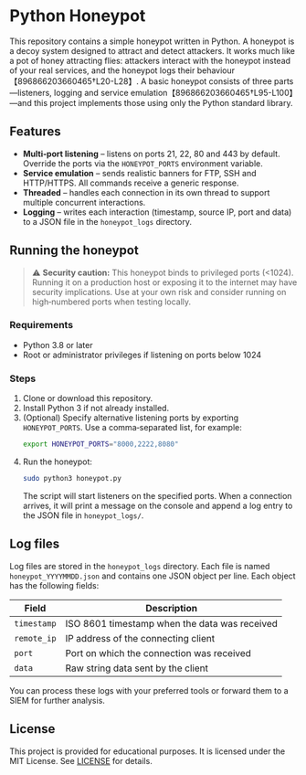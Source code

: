# Python Honeypot

This repository contains a simple honeypot written in Python.  A honeypot is a decoy system designed to attract and detect attackers.  It works much like a pot of honey attracting flies: attackers interact with the honeypot instead of your real services, and the honeypot logs their behaviour【896866203660465†L20-L28】.  A basic honeypot consists of three parts—listeners, logging and service emulation【896866203660465†L95-L100】—and this project implements those using only the Python standard library.

## Features

* **Multi‑port listening** – listens on ports 21, 22, 80 and 443 by default.  Override the ports via the `HONEYPOT_PORTS` environment variable.
* **Service emulation** – sends realistic banners for FTP, SSH and HTTP/HTTPS.  All commands receive a generic response.
* **Threaded** – handles each connection in its own thread to support multiple concurrent interactions.
* **Logging** – writes each interaction (timestamp, source IP, port and data) to a JSON file in the `honeypot_logs` directory.

## Running the honeypot

> ⚠️ **Security caution:** This honeypot binds to privileged ports (<1024).  Running it on a production host or exposing it to the internet may have security implications.  Use at your own risk and consider running on high‑numbered ports when testing locally.

### Requirements

* Python 3.8 or later
* Root or administrator privileges if listening on ports below 1024

### Steps

1. Clone or download this repository.
2. Install Python 3 if not already installed.
3. (Optional) Specify alternative listening ports by exporting `HONEYPOT_PORTS`.  Use a comma‑separated list, for example:
   ```sh
   export HONEYPOT_PORTS="8000,2222,8080"
   ```
4. Run the honeypot:
   ```sh
   sudo python3 honeypot.py
   ```
   The script will start listeners on the specified ports.  When a connection arrives, it will print a message on the console and append a log entry to the JSON file in `honeypot_logs/`.

## Log files

Log files are stored in the `honeypot_logs` directory.  Each file is named `honeypot_YYYYMMDD.json` and contains one JSON object per line.  Each object has the following fields:

| Field      | Description                                   |
|-----------|-----------------------------------------------|
| `timestamp` | ISO 8601 timestamp when the data was received |
| `remote_ip` | IP address of the connecting client            |
| `port`      | Port on which the connection was received      |
| `data`      | Raw string data sent by the client             |

You can process these logs with your preferred tools or forward them to a SIEM for further analysis.

## License

This project is provided for educational purposes.  It is licensed under the MIT License.  See [LICENSE](LICENSE) for details.